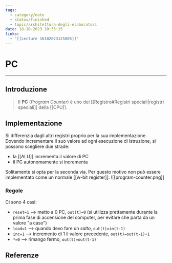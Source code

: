 ```yaml
---
tags:
  - category/note
  - status/finished
  - topic/architettura-degli-elaboratori
date: 18-10-2023 10:35:15
links:
  - "[[Lecture 16102023125805]]"
---
```

# PC
---
## Introduzione
> Il **PC** (_Program Counter_) è uno dei [[Registro#Registri speciali|registri speciali]] della [[CPU]].

## Implementazione
Si differenzia dagli altri registri proprio per la sua implementazione. Dovendo incrementare il suo valore ad ogni esecuzione di istruzione, si possono scegliere due strade:
- la [[ALU]] incrementa il valore di PC
- il PC autonomamente si incrementa

Solitamente si opta per la seconda via. Per questo motivo non può essere implementato come un normale [[w-bit register]]:
![[program-counter.png]]

### Regole
Ci sono 4 casi:
- `reset=1` --> metto a 0 PC, `out(t)=0` (si utilizza prettamente durante la prima fase di accensione del computer, per evitare che parta da un valore "a caso")
- `load=1` --> quando devo fare un _salto_, `out(t)=in(t-1)`
- `inc=1` --> incremento di 1 il valore precedente, `out(t)=out(t-1)+1`
- `*=0` --> rimango fermo, `out(t)=out(t-1)`

## Referenze